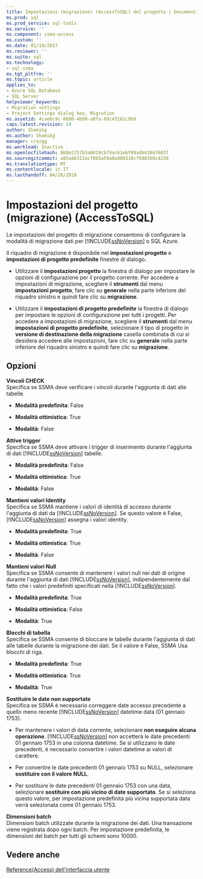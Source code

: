 ```yaml
---
title: Impostazioni (migrazione) (AccessToSQL) del progetto | Documenti Microsoft
ms.prod: sql
ms.prod_service: sql-tools
ms.service: ''
ms.component: ssma-access
ms.custom: ''
ms.date: 01/19/2017
ms.reviewer: ''
ms.suite: sql
ms.technology:
- sql-ssma
ms.tgt_pltfrm: ''
ms.topic: article
applies_to:
- Azure SQL Database
- SQL Server
helpviewer_keywords:
- Migration settings
- Project Settings dialog box, Migration
ms.assetid: 4caebc9c-8680-4b99-a8fa-89c43161c95d
caps.latest.revision: 14
author: Shamikg
ms.author: Shamikg
manager: craigg
ms.workload: Inactive
ms.openlocfilehash: bb0e2257b3a6018cb74ac61ebf09adb438476837
ms.sourcegitcommit: a85a46312acf8b5a59a8a900310cf088369c4150
ms.translationtype: MT
ms.contentlocale: it-IT
ms.lasthandoff: 04/26/2018
---
```

# <a name="project-settings-migration-accesstosql"></a>Impostazioni del progetto (migrazione) (AccessToSQL)
Le impostazioni del progetto di migrazione consentono di configurare la modalità di migrazione dati per [!INCLUDE[ssNoVersion](../../includes/ssnoversion_md.md)] o SQL Azure.  
  
Il riquadro di migrazione è disponibile nel **impostazioni progetto** e **impostazioni di progetto predefinite** finestre di dialogo.  
  
-   Utilizzare il **impostazioni progetto** la finestra di dialogo per impostare le opzioni di configurazione per il progetto corrente. Per accedere a impostazioni di migrazione, scegliere il **strumenti** dal menu **impostazioni progetto**, fare clic su **generale** nella parte inferiore del riquadro sinistro e quindi fare clic su **migrazione**.  
  
-   Utilizzare il **impostazioni di progetto predefinite** la finestra di dialogo per impostare le opzioni di configurazione per tutti i progetti. Per accedere a impostazioni di migrazione, scegliere il **strumenti** dal menu **impostazioni di progetto predefinite**, selezionare il tipo di progetto in **versione di destinazione della migrazione** casella combinata di cui si desidera accedere alle impostazioni, fare clic su **generale** nella parte inferiore del riquadro sinistro e quindi fare clic su **migrazione**.  
  
## <a name="options"></a>Opzioni  
**Vincoli CHECK**  
Specifica se SSMA deve verificare i vincoli durante l'aggiunta di dati alle tabelle.  
  
-   **Modalità predefinita**: False  
  
-   **Modalità ottimistica**: True  
  
-   **Modalità**: False  
  
**Attive trigger**  
Specifica se SSMA deve attivare i trigger di inserimento durante l'aggiunta di dati [!INCLUDE[ssNoVersion](../../includes/ssnoversion_md.md)] tabelle.  
  
-   **Modalità predefinita**: False  
  
-   **Modalità ottimistica**: True  
  
-   **Modalità**: False  
  
**Mantieni valori Identity**  
Specifica se SSMA mantiene i valori di identità di accesso durante l'aggiunta di dati da [!INCLUDE[ssNoVersion](../../includes/ssnoversion_md.md)]. Se questo valore è False, [!INCLUDE[ssNoVersion](../../includes/ssnoversion_md.md)] assegna i valori identity.  
  
-   **Modalità predefinita**: True  
  
-   **Modalità ottimistica**: True  
  
-   **Modalità**: False  
  
**Mantieni valori Null**  
Specifica se SSMA consente di mantenere i valori null nei dati di origine durante l'aggiunta di dati [!INCLUDE[ssNoVersion](../../includes/ssnoversion_md.md)], indipendentemente dal fatto che i valori predefiniti specificati nella [!INCLUDE[ssNoVersion](../../includes/ssnoversion_md.md)].  
  
-   **Modalità predefinita**: True  
  
-   **Modalità ottimistica**: False  
  
-   **Modalità**: True  
  
**Blocchi di tabella**  
Specifica se SSMA consente di bloccare le tabelle durante l'aggiunta di dati alle tabelle durante la migrazione dei dati. Se il valore è False, SSMA Usa blocchi di riga.  
  
-   **Modalità predefinita**: True  
  
-   **Modalità ottimistica**: True  
  
-   **Modalità**: True  
  
**Sostituire le date non supportate**  
Specifica se SSMA è necessario correggere date accesso precedente a quello meno recente [!INCLUDE[ssNoVersion](../../includes/ssnoversion_md.md)] datetime data (01 gennaio 1753).  
  
-   Per mantenere i valori di data corrente, selezionare **non eseguire alcuna operazione**. [!INCLUDE[ssNoVersion](../../includes/ssnoversion_md.md)] non accetterà le date precedenti 01 gennaio 1753 in una colonna datetime. Se si utilizzano le date precedenti, è necessario convertire i valori datetime ai valori di carattere.  
  
-   Per convertire le date precedenti 01 gennaio 1753 su NULL, selezionare **sostituire con il valore NULL**.  
  
-   Per sostituire le date precedenti 01 gennaio 1753 con una data, selezionare **sostituire con più vicino di date supportato**. Se si seleziona questo valore, per impostazione predefinita più vicina supportata data verrà selezionata come 01 gennaio 1753.  
  
**Dimensioni batch**  
Dimensioni batch utilizzate durante la migrazione dei dati. Una transazione viene registrata dopo ogni batch. Per impostazione predefinita, le dimensioni del batch per tutti gli schemi sono 10000.  
  
## <a name="see-also"></a>Vedere anche  
[Reference(Access) dell'interfaccia utente](http://msdn.microsoft.com/en-us/af24c303-4a41-449b-9c86-d6558a97e839)  
  
